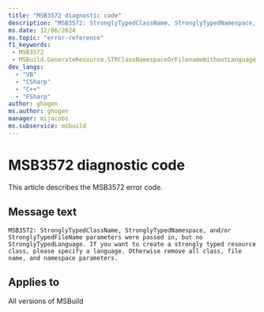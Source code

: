 ```yaml
---
title: "MSB3572 diagnostic code"
description: "MSB3572: StronglyTypedClassName, StronglyTypedNamespace, and/or StronglyTypedFileName parameters were passed in, but no StronglyTypedLanguage. If you want to create a strongly typed resource class, please specify a language. Otherwise remove all class, file name, and namespace parameters."
ms.date: 12/06/2024
ms.topic: "error-reference"
f1_keywords:
 - MSB3572
 - MSBuild.GenerateResource.STRClassNamespaceOrFilenameWithoutLanguage
dev_langs:
  - "VB"
  - "CSharp"
  - "C++"
  - "FSharp"
author: ghogen
ms.author: ghogen
manager: mijacobs
ms.subservice: msbuild
---
```


# MSB3572 diagnostic code

<!-- :::ErrorDefinitionDescription::: -->
<!-- :::editable-content name="introDescription"::: -->
This article describes the MSB3572 error code.
<!-- :::editable-content-end::: -->

## Message text

`MSB3572: StronglyTypedClassName, StronglyTypedNamespace, and/or StronglyTypedFileName parameters were passed in, but no StronglyTypedLanguage. If you want to create a strongly typed resource class, please specify a language. Otherwise remove all class, file name, and namespace parameters.`

<!-- :::editable-content name="postOutputDescription"::: -->
<!--
{StrBegin="MSB3572: "}
-->
<!-- :::editable-content-end::: -->
<!-- :::ErrorDefinitionDescription-end::: -->

## Applies to

All versions of MSBuild
